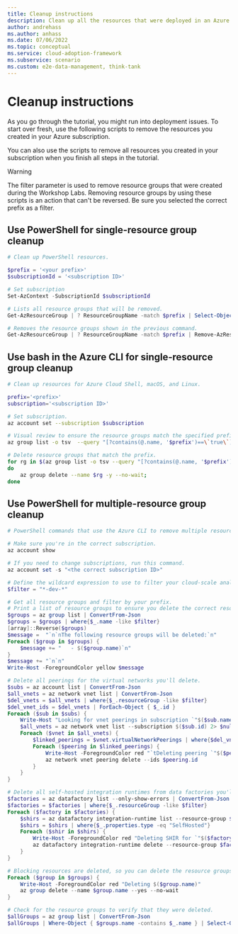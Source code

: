 ```yaml
---
title: Cleanup instructions
description: Clean up all the resources that were deployed in an Azure subscription during the tutorial. 
author: andrehass
ms.author: anhass
ms.date: 07/06/2022
ms.topic: conceptual
ms.service: cloud-adoption-framework
ms.subservice: scenario
ms.custom: e2e-data-management, think-tank
---
```


# Cleanup instructions

As you go through the tutorial, you might run into deployment issues. To start over fresh, use the following scripts to remove the resources you created in your Azure subscription.

You can also use the scripts to remove all resources you created in your subscription when you finish all steps in the tutorial.

> [!WARNING]
> The filter parameter is used to remove resource groups that were created during the Workshop Labs. Removing resource groups by using these scripts is an action that can't be reversed. Be sure you selected the correct prefix as a filter.

## Use PowerShell for single-resource group cleanup

```powershell
# Clean up PowerShell resources.

$prefix = '<your prefix>'
$subscriptionId = '<subscription ID>'

# Set subscription
Set-AzContext -SubscriptionId $subscriptionId

# Lists all resource groups that will be removed.
Get-AzResourceGroup | ? ResourceGroupName -match $prefix | Select-Object ResourceGroupName

# Removes the resource groups shown in the previous command.
Get-AzResourceGroup | ? ResourceGroupName -match $prefix | Remove-AzResourceGroup -AsJob -Force
```

## Use bash in the Azure CLI for single-resource group cleanup

```bash
# Clean up resources for Azure Cloud Shell, macOS, and Linux.

prefix='<prefix>'  
subscription='<subscription ID>'

# Set subscription.
az account set --subscription $subscription

# Visual review to ensure the resource groups match the specified prefix.
az group list -o tsv  --query "[?contains(@.name, '$prefix')==\`true\`].name"

# Delete resource groups that match the prefix.
for rg in $(az group list -o tsv --query "[?contains(@.name, '$prefix')==\`true\`].name"); 
do 
    az group delete --name $rg -y --no-wait; 
done
```

## Use PowerShell for multiple-resource group cleanup

```powershell
# PowerShell commands that use the Azure CLI to remove multiple resource groups that have a common prefix.

# Make sure you're in the correct subscription.
az account show

# If you need to change subscriptions, run this command.
az account set -s "<the correct subscription ID>"

# Define the wildcard expression to use to filter your cloud-scale analytics resource groups.
$filter = "*-dev-*"

# Get all resource groups and filter by your prefix.
# Print a list of resource groups to ensure you delete the correct resource groups.
$groups = az group list | ConvertFrom-Json
$groups = $groups | where{$_.name -like $filter}
[array]::Reverse($groups)
$message =  "`n`nThe following resource groups will be deleted:`n"
Foreach ($group in $groups) {
    $message += "   - $($group.name)`n"
}
$message += "`n`n"
Write-Host -ForegroundColor yellow $message

# Delete all peerings for the virtual networks you'll delete.
$subs = az account list | ConvertFrom-Json
$all_vnets = az network vnet list | ConvertFrom-Json
$del_vnets = $all_vnets | where{$_.resourceGroup -like $filter}
$del_vnet_ids = $del_vnets | ForEach-Object { $_.id }
Foreach ($sub in $subs) {
    Write-Host "Looking for vnet peerings in subscription `"$($sub.name)`"..."
    $all_vnets = az network vnet list --subscription $($sub.id) 2> $null | ConvertFrom-Json
    Foreach ($vnet in $all_vnets) {
        $linked_peerings = $vnet.virtualNetworkPeerings | where{$del_vnet_ids.Contains($_.remoteVirtualNetwork.id)}
        Foreach ($peering in $linked_peerings) {
            Write-Host -ForegroundColor red "`tDeleting peering `"$($peering.name)`" for VNet $($vnet.name)"
            az network vnet peering delete --ids $peering.id
        }
    }
}

# Delete all self-hosted integration runtimes from data factories you'll delete.
$factories = az datafactory list --only-show-errors | ConvertFrom-Json
$factories = $factories | where{$_.resourceGroup -like $filter}
Foreach ($factory in $factories) {
    $shirs = az datafactory integration-runtime list --resource-group $factory.resourceGroup --factory-name $factory.name --only-show-errors | ConvertFrom-Json
    $shirs = $shirs | where{$_.properties.type -eq "SelfHosted"}
    Foreach ($shir in $shirs) {
        Write-Host -ForegroundColor red "Deleting SHIR for `"$($factory.name)`" in RG $($factory.resourceGroup)"
        az datafactory integration-runtime delete --resource-group $factory.resourceGroup --factory-name $factory.name --name $shir.name --yes --only-show-errors
    }
}

# Blocking resources are deleted, so you can delete the resource groups that were listed earlier.
Foreach ($group in $groups) {
    Write-Host -ForegroundColor red "Deleting $($group.name)"
    az group delete --name $group.name --yes --no-wait
}

# Check for the resource groups to verify that they were deleted.
$allGroups = az group list | ConvertFrom-Json
$allGroups | Where-Object { $groups.name -contains $_.name } | Select-Object name, @{Name="State"; Expression={$_.properties.provisioningState }}
```

